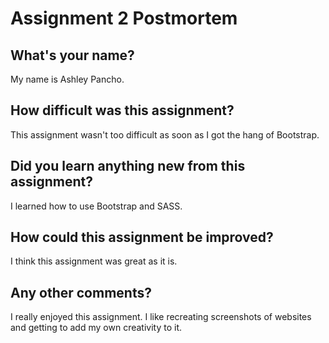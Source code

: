 # Assignment 2 Postmortem

## What's your name?
My name is Ashley Pancho.


## How difficult was this assignment?
This assignment wasn't too difficult as soon as I got the hang of Bootstrap.


## Did you learn anything new from this assignment?
I learned how to use Bootstrap and SASS.


## How could this assignment be improved?
I think this assignment was great as it is.


## Any other comments?
I really enjoyed this assignment. I like recreating screenshots of websites and getting to add my own creativity to it.
